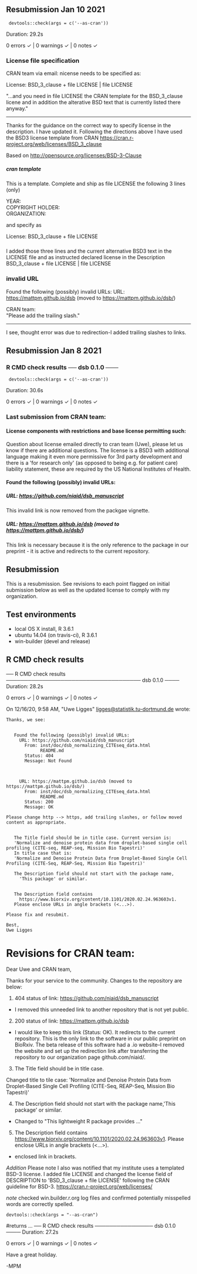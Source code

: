 ## Resubmission Jan 10 2021 

` devtools::check(args = c('--as-cran'))`

Duration: 29.2s

0 errors ✓ | 0 warnings ✓ | 0 notes ✓

### License file specification 
CRAN team via email: nicense needs to be specified as: 

License: BSD_3_clause + file LICENSE | file LICENSE

   "...and you need in file LICENSE the CRAN template for the BSD_3_clause 
   licene and in addition the alterative BSD text that is currently listed 
   there anyway."
   
___________________

Thanks for the guidance on the correct way to specify license in the description. I have updated it. Following the directions above I have used the BSD3 license template from CRAN https://cran.r-project.org/web/licenses/BSD_3_clause 

Based on http://opensource.org/licenses/BSD-3-Clause   
##### cran template   
This is a template. Complete and ship as file LICENSE the following 3
lines (only)   

YEAR:  
COPYRIGHT HOLDER:   
ORGANIZATION:  

and specify as  

License: BSD_3_clause + file LICENSE  
#####  
I added those three lines and the current alternative BSD3 text in the LICENSE file and as instructed declared license in the Description  
BSD_3_clause + file LICENSE | file LICENSE   



### invalid URL 
Found the following (possibly) invalid URLs:
URL: https://mattpm.github.io/dsb (moved to https://mattpm.github.io/dsb/)

CRAN team:  
"Please add the trailing slash."

___________________

I see, thought error was due to redirection-I added trailing slashes to links. 





## Resubmission Jan 8 2021 

### R CMD check results ── dsb 0.1.0 ───  

` devtools::check(args = c('--as-cran'))`

Duration: 30.6s  

0 errors ✓ | 0 warnings ✓ | 0 notes ✓  

### Last submission from CRAN team: 

#### License components with restrictions and base license permitting such:  
Question about license emailed directly to cran team (Uwe), please let us know if there are additional questions. The license is a BSD3 with additional language making it even more permissive for 3rd party development and there is a 'for research only' (as opposed to being e.g. for patient care) liability statement, these are required by the US National Institutes of Health. 

#### Found the following (possibly) invalid URLs:  
##### URL: https://github.com/niaid/dsb_manuscript

This invalid link is now removed from the packgae vignette.  


##### URL: https://mattpm.github.io/dsb (moved to https://mattpm.github.io/dsb/)  
This link is necessary because it is the only reference to the package in our preprint - it is active and redirects to the current repository. 



## Resubmission

This is a resubmission. See revisions to each point flagged on initial submission below as well as the updated license to comply with my organization. 

## Test environments
* local OS X install, R 3.6.1
* ubuntu 14.04 (on travis-ci), R 3.6.1
* win-builder (devel and release)

## R CMD check results

── R CMD check results ───────────────────────────────────── dsb 0.1.0 ────
Duration: 28.2s

0 errors ✓ | 0 warnings ✓ | 0 notes ✓


On 12/16/20, 9:58 AM, "Uwe Ligges" <ligges@statistik.tu-dortmund.de> wrote:
 
    Thanks, we see:
 
 
       Found the following (possibly) invalid URLs:
         URL: https://github.com/niaid/dsb_manuscript
           From: inst/doc/dsb_normalizing_CITEseq_data.html
                 README.md
           Status: 404
           Message: Not Found


 
         URL: https://mattpm.github.io/dsb (moved to
    https://mattpm.github.io/dsb/)
           From: inst/doc/dsb_normalizing_CITEseq_data.html
                 README.md
           Status: 200
           Message: OK
 
    Please change http --> https, add trailing slashes, or follow moved
    content as appropriate.
  
 
       The Title field should be in title case. Current version is:
       'Normalize and denoise protein data from droplet-based single cell
    profiling (CITE-seq, REAP-seq, Mission Bio Tapestri)'
       In title case that is:
       'Normalize and Denoise Protein Data from Droplet-Based Single Cell
    Profiling (CITE-Seq, REAP-Seq, Mission Bio Tapestri)'
 
       The Description field should not start with the package name,
         'This package' or similar.
 
 
       The Description field contains
         https://www.biorxiv.org/content/10.1101/2020.02.24.963603v1.
       Please enclose URLs in angle brackets (<...>).
 
    Please fix and resubmit.
 
    Best,
    Uwe Ligges

# Revisions for CRAN team: 

Dear Uwe and CRAN team, 

Thanks for your service to the community. Changes to the repository are below: 

1) 404 status of link: https://github.com/niaid/dsb_manuscript
- I removed this unneeded link to another repository that is not yet public.  

2) 200 status of link: https://mattpm.github.io/dsb
-  I would like to keep this link (Status: OK). It redirects to the current repository. This is the only link to the software in our public preprint on BioRxiv. The beta release of this software had a .io website–I removed the website and set up the redirection link after transferring the repository to our organization page github.com/niaid/.  

3) The Title field should be in title case.

Changed title to tile case: 'Normalize and Denoise Protein Data from Droplet-Based Single Cell Profiling (CITE-Seq, REAP-Seq, Mission Bio Tapestri)'
 
4) The Description field should not start with the package name,'This package' or similar.

- Changed to "This lightweight R package provides ..." 
 
5) The Description field contains https://www.biorxiv.org/content/10.1101/2020.02.24.963603v1. Please enclose URLs in angle brackets (<...>).

- enclosed link in brackets. 

*Addition*
Please note I also was notified that my institute uses a templated BSD-3 license. I added file LICENSE and  changed the license field of DESCRIPTION to 'BSD_3_clause + file LICENSE' following the CRAN guideline for BSD-3. https://cran.r-project.org/web/licenses/

*note*
checked win.builder.r.org log files and confirmed potentially misspelled words are correctly spelled. 


```{r}
devtools::check(args = "--as-cran") 
```
#returns ...
── R CMD check results ──────────────── dsb 0.1.0 ────
Duration: 27.2s

0 errors ✓ | 0 warnings ✓ | 0 notes ✓


Have a great holiday. 

-MPM


